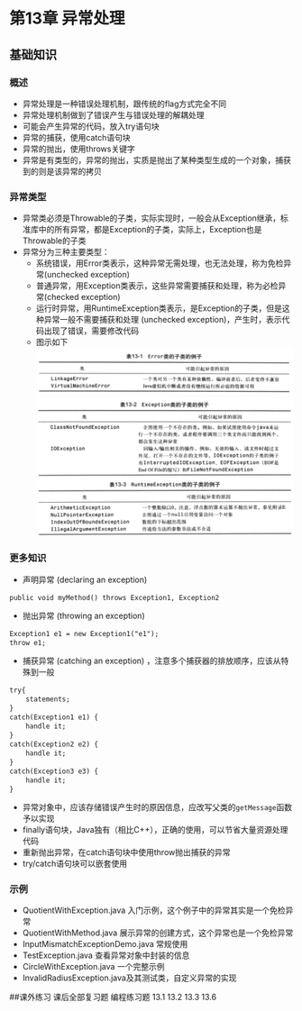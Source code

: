 # 第13章 异常处理

## 基础知识
### 概述
* 异常处理是一种错误处理机制，跟传统的flag方式完全不同
* 异常处理机制做到了错误产生与错误处理的解耦处理
* 可能会产生异常的代码，放入try语句块
* 异常的捕获，使用catch语句块
* 异常的抛出，使用throws关键字
* 异常是有类型的，异常的抛出，实质是抛出了某种类型生成的一个对象，捕获到的则是该异常的拷贝
### 异常类型
* 异常类必须是Throwable的子类，实际实现时，一般会从Exception继承，标准库中的所有异常，都是Exception的子类，实际上，Exception也是Throwable的子类
* 异常分为三种主要类型：
    * 系统错误，用Error类表示，这种异常无需处理，也无法处理，称为免检异常(unchecked exception)
    * 普通异常，用Exception类表示，这些异常需要捕获和处理，称为必检异常(checked exception)
    * 运行时异常，用RuntimeException类表示，是Exception的子类，但是这种异常一般不需要捕获和处理 (unchecked exception)，产生时，表示代码出现了错误，需要修改代码
    * 图示如下
    ![Error](img/Error.png)
    ![Exception](img/Exception.png)
    ![RuntimeException](img/RuntimeException.png)
    
### 更多知识
* 声明异常 (declaring an exception)
``` 
public void myMethod() throws Exception1, Exception2  
```
* 抛出异常 (throwing an exception)
```
Exception1 e1 = new Exception1("e1");
throw e1;
```
* 捕获异常 (catching an exception) ，注意多个捕获器的排放顺序，应该从特殊到一般

```
try{
    statements;
}
catch(Exception1 e1) {
    handle it;
}
catch(Exception2 e2) {
    handle it;
}
catch(Exception3 e3) {
    handle it;
}
```

* 异常对象中，应该存储错误产生时的原因信息，应改写父类的`getMessage`函数予以实现
* finally语句块，Java独有（相比C++），正确的使用，可以节省大量资源处理代码
* 重新抛出异常，在catch语句块中使用throw抛出捕获的异常
* try/catch语句块可以嵌套使用

### 示例
* QuotientWithException.java 入门示例，这个例子中的异常其实是一个免检异常
* QuotientWithMethod.java 展示异常的创建方式，这个异常也是一个免检异常
* InputMismatchExceptionDemo.java 常规使用
* TestException.java 查看异常对象中封装的信息
* CircleWithException.java 一个完整示例
* InvalidRadiusException.java及其测试类，自定义异常的实现

##课外练习
课后全部复习题
编程练习题 13.1 13.2 13.3 13.6






